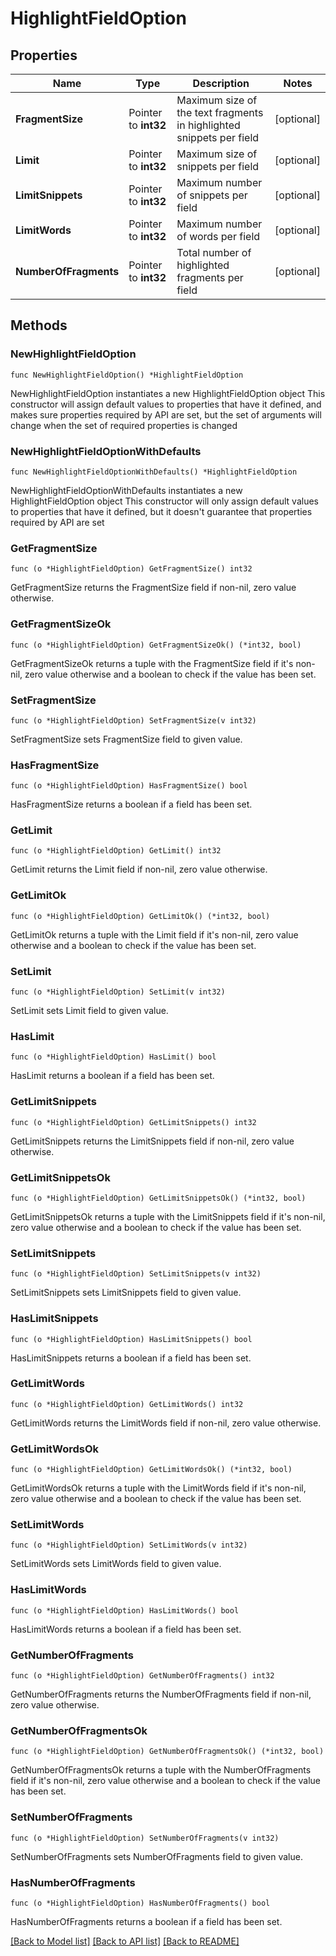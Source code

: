 # HighlightFieldOption

## Properties

Name | Type | Description | Notes
------------ | ------------- | ------------- | -------------
**FragmentSize** | Pointer to **int32** | Maximum size of the text fragments in highlighted snippets per field | [optional] 
**Limit** | Pointer to **int32** | Maximum size of snippets per field | [optional] 
**LimitSnippets** | Pointer to **int32** | Maximum number of snippets per field | [optional] 
**LimitWords** | Pointer to **int32** | Maximum number of words per field | [optional] 
**NumberOfFragments** | Pointer to **int32** | Total number of highlighted fragments per field | [optional] 

## Methods

### NewHighlightFieldOption

`func NewHighlightFieldOption() *HighlightFieldOption`

NewHighlightFieldOption instantiates a new HighlightFieldOption object
This constructor will assign default values to properties that have it defined,
and makes sure properties required by API are set, but the set of arguments
will change when the set of required properties is changed

### NewHighlightFieldOptionWithDefaults

`func NewHighlightFieldOptionWithDefaults() *HighlightFieldOption`

NewHighlightFieldOptionWithDefaults instantiates a new HighlightFieldOption object
This constructor will only assign default values to properties that have it defined,
but it doesn't guarantee that properties required by API are set

### GetFragmentSize

`func (o *HighlightFieldOption) GetFragmentSize() int32`

GetFragmentSize returns the FragmentSize field if non-nil, zero value otherwise.

### GetFragmentSizeOk

`func (o *HighlightFieldOption) GetFragmentSizeOk() (*int32, bool)`

GetFragmentSizeOk returns a tuple with the FragmentSize field if it's non-nil, zero value otherwise
and a boolean to check if the value has been set.

### SetFragmentSize

`func (o *HighlightFieldOption) SetFragmentSize(v int32)`

SetFragmentSize sets FragmentSize field to given value.

### HasFragmentSize

`func (o *HighlightFieldOption) HasFragmentSize() bool`

HasFragmentSize returns a boolean if a field has been set.

### GetLimit

`func (o *HighlightFieldOption) GetLimit() int32`

GetLimit returns the Limit field if non-nil, zero value otherwise.

### GetLimitOk

`func (o *HighlightFieldOption) GetLimitOk() (*int32, bool)`

GetLimitOk returns a tuple with the Limit field if it's non-nil, zero value otherwise
and a boolean to check if the value has been set.

### SetLimit

`func (o *HighlightFieldOption) SetLimit(v int32)`

SetLimit sets Limit field to given value.

### HasLimit

`func (o *HighlightFieldOption) HasLimit() bool`

HasLimit returns a boolean if a field has been set.

### GetLimitSnippets

`func (o *HighlightFieldOption) GetLimitSnippets() int32`

GetLimitSnippets returns the LimitSnippets field if non-nil, zero value otherwise.

### GetLimitSnippetsOk

`func (o *HighlightFieldOption) GetLimitSnippetsOk() (*int32, bool)`

GetLimitSnippetsOk returns a tuple with the LimitSnippets field if it's non-nil, zero value otherwise
and a boolean to check if the value has been set.

### SetLimitSnippets

`func (o *HighlightFieldOption) SetLimitSnippets(v int32)`

SetLimitSnippets sets LimitSnippets field to given value.

### HasLimitSnippets

`func (o *HighlightFieldOption) HasLimitSnippets() bool`

HasLimitSnippets returns a boolean if a field has been set.

### GetLimitWords

`func (o *HighlightFieldOption) GetLimitWords() int32`

GetLimitWords returns the LimitWords field if non-nil, zero value otherwise.

### GetLimitWordsOk

`func (o *HighlightFieldOption) GetLimitWordsOk() (*int32, bool)`

GetLimitWordsOk returns a tuple with the LimitWords field if it's non-nil, zero value otherwise
and a boolean to check if the value has been set.

### SetLimitWords

`func (o *HighlightFieldOption) SetLimitWords(v int32)`

SetLimitWords sets LimitWords field to given value.

### HasLimitWords

`func (o *HighlightFieldOption) HasLimitWords() bool`

HasLimitWords returns a boolean if a field has been set.

### GetNumberOfFragments

`func (o *HighlightFieldOption) GetNumberOfFragments() int32`

GetNumberOfFragments returns the NumberOfFragments field if non-nil, zero value otherwise.

### GetNumberOfFragmentsOk

`func (o *HighlightFieldOption) GetNumberOfFragmentsOk() (*int32, bool)`

GetNumberOfFragmentsOk returns a tuple with the NumberOfFragments field if it's non-nil, zero value otherwise
and a boolean to check if the value has been set.

### SetNumberOfFragments

`func (o *HighlightFieldOption) SetNumberOfFragments(v int32)`

SetNumberOfFragments sets NumberOfFragments field to given value.

### HasNumberOfFragments

`func (o *HighlightFieldOption) HasNumberOfFragments() bool`

HasNumberOfFragments returns a boolean if a field has been set.


[[Back to Model list]](../README.md#documentation-for-models) [[Back to API list]](../README.md#documentation-for-api-endpoints) [[Back to README]](../README.md)


